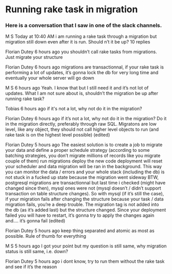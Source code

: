 # Running rake task in migration

### Here is a conversation that I saw in one of the slack channels.

M S Today at 10:40 AM
i am running a rake task through a migration but migration still down even after it is run. Should n’t it be up?
10 replies

Florian Dutey  6 hours ago
you shouldn’t call rake tasks from migrations. Just migrate your structure

Florian Dutey  6 hours ago
migrations are transactionnal, if your rake task is performing a lot of updates, it’s gonna lock the db for very long time and eventually your whole server will go down

M S  6 hours ago
Yeah. I know that but I still need it and it’s not lot of updates. What I am not sure about is, shouldn’t the migration be up after running rake task?

Tobias  6 hours ago
if it's not a lot, why not do it in the migration?

Florian Dutey  6 hours ago
if it’s not a lot, why not do it in the migration?
Do it in the migration directly, preferably through raw SQL. Migratons are low level, like any object, they should not call higher level objects to run (and rake task is on the highest level possible) (edited) 

Florian Dutey  5 hours ago
The easiest solution is to
create a job to migrate your data and define a proper schedule strategy (according to some batching strategies, you don’t migrate millions of records like you migrate couple of them)
run migrations
deploy the new code
deployment will reset your scheduler and data migration will be ran in the background. This way you can monitor the data / errors and your whole stack (including the db) is not stuck in a fucked up state because the migration went sideway
BTW, postgresql migrations are transactionnal but last time i checked (might have changed since then), mysql ones were not (mysql doesn’t / didn’t support transaction on table structure changes).
So with mysql (if it’s still the case), if your migration fails after changing the structure because your task / data migration fails, you’re a deep trouble. The migration tag is not added into the db (as it’s added last) but the structure changed. Since your deployment failed you will have to restart, it’s gonna try to apply the changes again and…. it’s gonna fail (edited) 

Florian Dutey  5 hours ago
keep thing separated and atomic as most as possible. Rule of thumb for everything

M S  5 hours ago
I got your point but my question is still same, why migration status is still same, i.e. down?

Florian Dutey  5 hours ago
i dont know, try to run them without the rake task and see if it’s the reason
